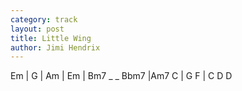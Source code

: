 ```yaml
---
category: track
layout: post
title: Little Wing
author: Jimi Hendrix
---
```


<canvas class="chords">Em | G | Am | Em | 
Bm7 _ _ Bbm7 |Am7 C | G F | C D 
D</canvas>





